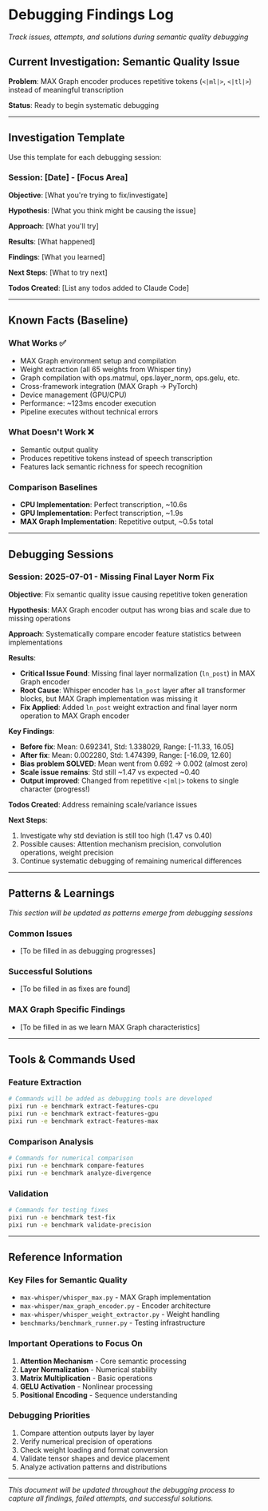 # Debugging Findings Log

*Track issues, attempts, and solutions during semantic quality debugging*

## Current Investigation: Semantic Quality Issue

**Problem**: MAX Graph encoder produces repetitive tokens (`<|ml|>`, `<|tl|>`) instead of meaningful transcription

**Status**: Ready to begin systematic debugging

---

## Investigation Template

Use this template for each debugging session:

### Session: [Date] - [Focus Area]

**Objective**: [What you're trying to fix/investigate]

**Hypothesis**: [What you think might be causing the issue]

**Approach**: [What you'll try]

**Results**: [What happened]

**Findings**: [What you learned]

**Next Steps**: [What to try next]

**Todos Created**: [List any todos added to Claude Code]

---

## Known Facts (Baseline)

### What Works ✅
- MAX Graph environment setup and compilation
- Weight extraction (all 65 weights from Whisper tiny)
- Graph compilation with ops.matmul, ops.layer_norm, ops.gelu, etc.
- Cross-framework integration (MAX Graph → PyTorch)
- Device management (GPU/CPU)
- Performance: ~123ms encoder execution
- Pipeline executes without technical errors

### What Doesn't Work ❌
- Semantic output quality
- Produces repetitive tokens instead of speech transcription
- Features lack semantic richness for speech recognition

### Comparison Baselines
- **CPU Implementation**: Perfect transcription, ~10.6s
- **GPU Implementation**: Perfect transcription, ~1.9s  
- **MAX Graph Implementation**: Repetitive output, ~0.5s total

---

## Debugging Sessions

### Session: 2025-07-01 - Missing Final Layer Norm Fix

**Objective**: Fix semantic quality issue causing repetitive token generation

**Hypothesis**: MAX Graph encoder output has wrong bias and scale due to missing operations

**Approach**: Systematically compare encoder feature statistics between implementations

**Results**: 
- **Critical Issue Found**: Missing final layer normalization (`ln_post`) in MAX Graph encoder
- **Root Cause**: Whisper encoder has `ln_post` layer after all transformer blocks, but MAX Graph implementation was missing it
- **Fix Applied**: Added `ln_post` weight extraction and final layer norm operation to MAX Graph encoder

**Key Findings**:
- **Before fix**: Mean: 0.692341, Std: 1.338029, Range: [-11.33, 16.05] 
- **After fix**: Mean: 0.002280, Std: 1.474399, Range: [-16.09, 12.60]
- **Bias problem SOLVED**: Mean went from 0.692 → 0.002 (almost zero)
- **Scale issue remains**: Std still ~1.47 vs expected ~0.40
- **Output improved**: Changed from repetitive `<|ml|>` tokens to single character (progress!)

**Todos Created**: Address remaining scale/variance issues

**Next Steps**: 
1. Investigate why std deviation is still too high (1.47 vs 0.40)
2. Possible causes: Attention mechanism precision, convolution operations, weight precision
3. Continue systematic debugging of remaining numerical differences

---

## Patterns & Learnings

*This section will be updated as patterns emerge from debugging sessions*

### Common Issues
- [To be filled in as debugging progresses]

### Successful Solutions  
- [To be filled in as fixes are found]

### MAX Graph Specific Findings
- [To be filled in as we learn MAX Graph characteristics]

---

## Tools & Commands Used

### Feature Extraction
```bash
# Commands will be added as debugging tools are developed
pixi run -e benchmark extract-features-cpu
pixi run -e benchmark extract-features-gpu  
pixi run -e benchmark extract-features-max
```

### Comparison Analysis
```bash
# Commands for numerical comparison
pixi run -e benchmark compare-features
pixi run -e benchmark analyze-divergence
```

### Validation
```bash
# Commands for testing fixes
pixi run -e benchmark test-fix
pixi run -e benchmark validate-precision
```

---

## Reference Information

### Key Files for Semantic Quality
- `max-whisper/whisper_max.py` - MAX Graph implementation
- `max-whisper/max_graph_encoder.py` - Encoder architecture
- `max-whisper/whisper_weight_extractor.py` - Weight handling
- `benchmarks/benchmark_runner.py` - Testing infrastructure

### Important Operations to Focus On
1. **Attention Mechanism** - Core semantic processing
2. **Layer Normalization** - Numerical stability
3. **Matrix Multiplication** - Basic operations
4. **GELU Activation** - Nonlinear processing
5. **Positional Encoding** - Sequence understanding

### Debugging Priorities
1. Compare attention outputs layer by layer
2. Verify numerical precision of operations
3. Check weight loading and format conversion
4. Validate tensor shapes and device placement
5. Analyze activation patterns and distributions

---

*This document will be updated throughout the debugging process to capture all findings, failed attempts, and successful solutions.*